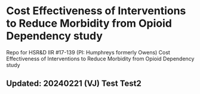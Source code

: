 # Cost Effectiveness of Interventions to Reduce Morbidity from Opioid Dependency study
Repo for HSR&amp;D IIR #17-139 (PI: Humphreys formerly Owens) Cost Effectiveness of Interventions to Reduce Morbidity from Opioid Dependency study

**Updated:** 20240221 (VJ)
**Test**
**Test2**
---
